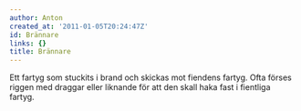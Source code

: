 ```yaml
---
author: Anton
created_at: '2011-01-05T20:24:47Z'
id: Brännare
links: {}
title: Brännare
---
```


Ett fartyg som stuckits i brand och skickas mot fiendens fartyg. Ofta förses riggen med draggar
eller liknande för att den skall haka fast i fientliga fartyg.
